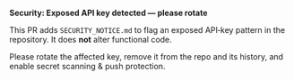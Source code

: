 **Security: Exposed API key detected — please rotate**

This PR adds `SECURITY_NOTICE.md` to flag an exposed API‑key pattern in the repository. It does **not** alter functional code.

Please rotate the affected key, remove it from the repo and its history, and enable secret scanning & push protection.

